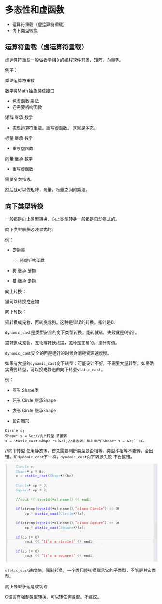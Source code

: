 # 多态性和虚函数

- 运算符重载（虚运算符重载）
- 向下类型转换

## 运算符重载（虚运算符重载）

虚运算符重载一般做数学相关的编程软件开发，矩阵，向量等。

例子：

乘法运算符重载

数学类Math 抽象类做接口

- 纯虚函数 乘法
- 还需要析构函数

矩阵 继承 数学

- 实现运算符重载。重写虚函数。 这就是多态。

标量 继承 数学

- 重写虚函数

向量 继承 数学

- 重写虚函数

需要多次指态。

然后就可以做矩阵，向量，标量之间的乘法。

## 向下类型转换

一般都是向上类型转换，向上类型转换一般都是自动隐式的。

向下类型转换必须显式的。

例：

- 宠物类
  - 纯虚析构函数

- 狗 继承 宠物
- 猫 继承 宠物

向上转换：

猫可以转换成宠物

向下转换：

猫转换成宠物，再转换成狗。这种是错误的转换。指针是0.

`dynamic_cast`是类型安全的向下类型转换，能转就转，失败就是0指针。

猫转换成宠物，宠物再转换成猫，这种是正确的。指针有值。

`dynamic_cast`安全的但是运行的时候会消耗资源速度慢。

如果有大量的`dynamic_cast`向下转型：可能设计不好，不需要大量转型。如果确实需要转型，可以换成静态的向下转型`static_cast`。

例：

- 图形 Shape类
- 环形 Circle 继承Shape

- 方形 Circle 继承Shape

- 其它图形

```
Circle c;
Shape* s = &c;//向上转型 直接转
s = static_cast<Shape *>(&c);//静态转，和上面的`Shape* s = &c;`一样。
```

//向下转型 使用静态转，首先需要判断类型是否相等，类型不相等不能转，会出错。和`dynamic_cast`不一样，`dynamic_cast`向下转换失败 不会报错。

![image-20191028151601660](assets/image-20191028151601660.png)

`static_cast`速度快，强制转换。一个类只能转换继承它的子类型，不能是其它类型。



向上转型永远是成功的

C语言有强制类型转换，可以转任何类型。不建议。






















